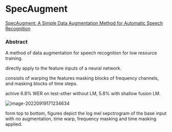 # SpecAugment

[SpecAugment: A Simple Data Augmentation Method for Automatic Speech Recognition](https://arxiv.org/pdf/1904.08779.pdf)

### Abstract

A method of data augmentation for speech recognition for low resource training.

directly apply to the feature inputs of a neural network.

consisits of warping the features masking blocks of frequency channels, and masking blocks of time steps.

achive 6.8% WER on test-other without LM, 5.8% with shallow fusion LM.

![image-20220919171234634](D:\Repo\learning_repo\SpecAugment.assets\image-20220919171234634.png)

form top to bottom, figures depict the log mel sepctrogram of the base input with no augmentation, time warp, frequency masking and time masking applied.